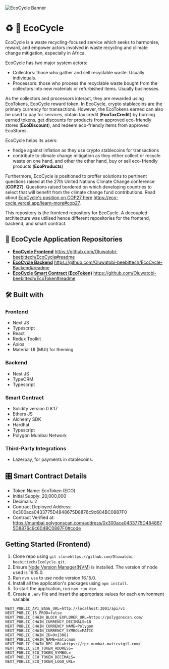 ![EcoCycle Banner](https://res.cloudinary.com/dfybu7w8o/image/upload/v1670102878/ecocycle_banner_728X90_zc2ftp.png)
# :recycle: :seedling: EcoCycle

EcoCycle is a waste recycling-focused service which seeks to harmonise, reward, and empower actors involved in waste recycling and climate change mitigation, especially in Africa.

EcoCycle has two major system actors:
- Collectors: those who gather and sell recyclable waste. Usually individuals.
- Processors: those who process the recyclable waste bought from the collectors into new materials or refurbished items. Usually businesses.

As the collectors and processors interact, they are rewarded using EcoTokens, EcoCycle reward token. In EcoCycle, crypto stablecoins are the primary currency for transactions. However, the EcoTokens earned can also be used to pay for services, obtain tax credit (**EcoTaxCredit**) by burning earned tokens, get discounts for products from approved eco-friendly stores (**EcoDiscount**), and redeem eco-friendly items from approved EcoStores.

EcoCycle helps its users:
- hedge against inflation as they use crypto stablecoins for transactions
- contribute to climate change mitigation as they either collect or recycle waste on one hand, and other the other hand, buy or sell eco-friendly products (**EcoProducts**)

Furthermore, EcoCycle is positioned to proffer solutions to pertinent questions raised at the 27th United Nations Climate Change conference (**COP27**). Questions raised bordered on which developing countries to select that will benefit from the climate change fund contributions. Read about [EcoCycle's position on COP27 here](https://eco-cycle.vercel.app/learn-more#cop27) https://eco-cycle.vercel.app/learn-more#cop27.

This repository is the frontend repository for EcoCycle. A decoupled architecture was utilised hence different repositories for the frontend, backend, and smart contract.

## :gem: EcoCycle Application Repositories
- [**EcoCycle Frontend**](https://github.com/Oluwatobi-beebittech/EcoCycle#readme) https://github.com/Oluwatobi-beebittech/EcoCycle#readme
- [**EcoCycle Backend**](https://github.com/Oluwatobi-beebittech/EcoCycle-Backend#readme) https://github.com/Oluwatobi-beebittech/EcoCycle-Backend#readme
- [**EcoCycle Smart Contract (EcoToken)**](https://github.com/Oluwatobi-beebittech/EcoToken#readme) https://github.com/Oluwatobi-beebittech/EcoToken#readme
## :hammer_and_wrench: Built with
### Frontend
- Next JS
- Typescript
- React
- Redux Toolkit
- Axios
- Material UI (MUI) for theming
### Backend
- Nest JS
- TypeORM
- Typescript
### Smart Contract
- Solidity version 0.8.17
- Ethers JS
- Alchemy SDK
- Hardhat
- Typescript
- Polygon Mumbai Network
### Third-Party Integrations
- Lazerpay, for payments in stablecoins. 

## :control_knobs: Smart Contract Details
- Token Name: EcoToken (ECO)
- Initial Supply: 20,000,000
- Decimals: 2
- Contract Deployed Address: 0x300aca0433775D4848675D8876c9c604BC0887F0
- Contract Verified at: https://mumbai.polygonscan.com/address/0x300aca0433775D4848675D8876c9c604BC0887F0#code

## Getting Started (Frontend)
1. Clone repo using `git clonehttps://github.com/Oluwatobi-beebittech/EcoCycle.git`.
2. Ensure [Node Version Manager(NVM)](https://github.com/nvm-sh/nvm) is installed. The version of node used is 16.15.0.
3. Run `nvm use` to use node version 16.15.0.
4. Install all the application's packages using `npm install`.
5. To start the application, run `npm run dev`.
6. Create a `.env` file and insert the appropriate values for each environment variable.
```
NEXT_PUBLIC_API_BASE_URL=http://localhost:3001/api/v1
NEXT_PUBLIC_IS_PROD=false
NEXT_PUBLIC_CHAIN_BLOCK_EXPLORER_URL=https://polygonscan.com/
NEXT_PUBLIC_CHAIN_CURRENCY_DECIMALS=18
NEXT_PUBLIC_CHAIN_CURRENCY_NAME=Polygon
NEXT_PUBLIC_CHAIN_CURRENCY_SYMBOL=MATIC
NEXT_PUBLIC_CHAIN_ID=0x13881
NEXT_PUBLIC_CHAIN_NAME=maticmum
NEXT_PUBLIC_CHAIN_RPC_URL=https://rpc-mumbai.maticvigil.com/
NEXT_PUBLIC_ECO_TOKEN_ADDRESS=
NEXT_PUBLIC_ECO_TOKEN_SYMBOL=
NEXT_PUBLIC_ECO_TOKEN_DECIMALS=
NEXT_PUBLIC_ECO_TOKEN_LOGO_URL=
```
